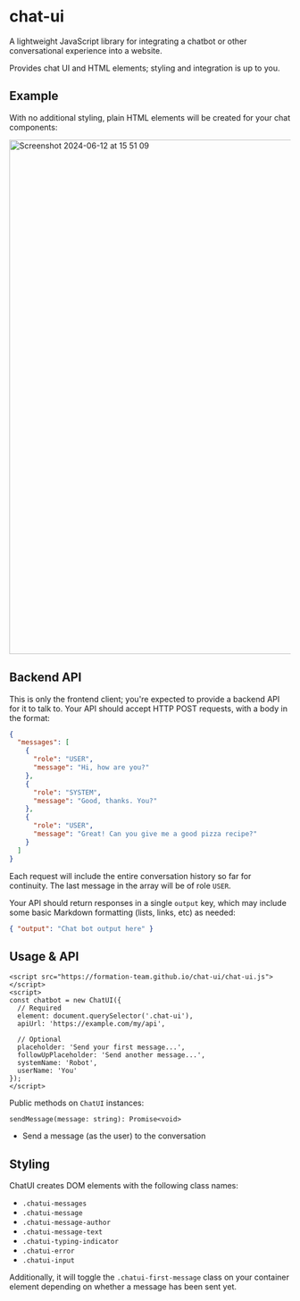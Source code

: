 # chat-ui

A lightweight JavaScript library for integrating a chatbot or other
conversational experience into a website.

Provides chat UI and HTML elements; styling and integration is up to you.

## Example

With no additional styling, plain HTML elements will be created for your chat components:

<img width="921" alt="Screenshot 2024-06-12 at 15 51 09" src="https://github.com/formation-team/chat-ui/assets/806257/41bf0ffa-ff09-4b49-9b00-bc52477cbf96">

## Backend API

This is only the frontend client; you're expected to provide a backend API for
it to talk to. Your API should accept HTTP POST requests, with a body in the
format:

```json
{
  "messages": [
    {
      "role": "USER",
      "message": "Hi, how are you?"
    },
    {
      "role": "SYSTEM",
      "message": "Good, thanks. You?"
    },
    {
      "role": "USER",
      "message": "Great! Can you give me a good pizza recipe?"
    }
  ]
}
```

Each request will include the entire conversation history so far for continuity.
The last message in the array will be of role `USER`.

Your API should return responses in a single `output` key, which may include some
basic Markdown formatting (lists, links, etc) as needed:

```json
{ "output": "Chat bot output here" }
```

## Usage & API

```
<script src="https://formation-team.github.io/chat-ui/chat-ui.js"></script>
<script>
const chatbot = new ChatUI({
  // Required
  element: document.querySelector('.chat-ui'),
  apiUrl: 'https://example.com/my/api',

  // Optional
  placeholder: 'Send your first message...',
  followUpPlaceholder: 'Send another message...',
  systemName: 'Robot',
  userName: 'You'
});
</script>
```

Public methods on `ChatUI` instances:

```
sendMessage(message: string): Promise<void>
```
- Send a message (as the user) to the conversation

## Styling

ChatUI creates DOM elements with the following class names:

- `.chatui-messages` 
- `.chatui-message`
- `.chatui-message-author`
- `.chatui-message-text`
- `.chatui-typing-indicator`
- `.chatui-error`
- `.chatui-input`

Additionally, it will toggle the `.chatui-first-message` class on your container
element depending on whether a message has been sent yet.
